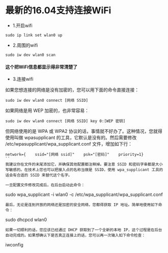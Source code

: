 # 最新的16.04支持连接WiFi

* 1.开启wifi
```
sudo ip link set wlan0 up
```

* 2.周围的wifi
```
sudo iw dev wlan0 scan
```
#### 这个把WiFi信息都显示得非常清楚了

* 3.连接wifi

如果您想连接的网络是没有加密的，您可以用下面的命令直接连接：
```
sudo iw dev wlan0 connect [网络 SSID]
```
如果网络是用 WEP 加密的，也非常容易：
```
sudo iw dev wlan0 connect [网络 SSID] key 0:[WEP 密钥]
```
但网络使用的是 WPA 或 WPA2 协议的话，事情就不好办了。这种情况，您就得使用叫做 wpasupplicant 的工具，它默认是没有的。然后需要修改 /etc/wpasupplicant/wpa_supplicant.conf 文件，增加如下行：
```
network={    ssid="[网络 ssid]"    psk="[密码]"    priority=1}
``
我建议你​​在文件的末尾添加它，并确保其他配置都注释掉。要注意 SSID 和密码字串都是大小写敏感的。在技术上您也可以把接入点的名称当做是 SSID，使用 wpa_supplicant 工具的话会有合适的 SSID 来替代这个名字。

一旦配置文件修改完成后，在后台启动此命令：
```
sudo wpa_supplicant -i wlan0 -c /etc/wpa_supplicant/wpa_supplicant.conf
```
最后，无论是连到开放的网络还是加密的安全网络，您都得获取 IP 地址。简单地使用如下命令：
```
sudo dhcpcd wlan0
```
如果一切顺利的话，您应该已经通过 DHCP 获取到了一个全新的本地 IP，这个过程是在后台自动完成的。如果想确认下是否真正连接上的话，您可以再一次输入如下命令检查：
```
iwconfig
```
